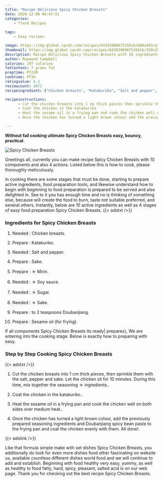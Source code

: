 ```yaml
---
title: "Recipe Delicious Spicy Chicken Breasts"
date: 2020-12-08 06:47:51
categories:
    - Trend Recipes
    
tags:
    - Easy recipes

image: https://img-global.cpcdn.com/recipes/6439298967535616/680x482cq70/spicy-chicken-breasts-recipe-main-photo.jpg
thumbnail: https://img-global.cpcdn.com/recipes/6439298967535616/350x250cq70/spicy-chicken-breasts-recipe-main-photo.jpg
description: Recipe Delicious Spicy Chicken Breasts with 10 ingredients and 4 stages of easy cooking.
author: Raymond Campbell
calories: 197 calories
fatContent: 7 grams fat
preptime: PT21M
cooktime: PT1H
ratingvalue: 4.1
reviewcount: 1671
recipeingredient: ["Chicken breasts", "Katakuriko", "Salt and pepper", "Sake", " Mirin", " Soy sauce", " Sugar", " Sake", "to 2 teaspoons Doubanjiang", "Sesame oil for frying"]

recipeinstructions: 
      - Cut the chicken breasts into 1 cm thick pieces then sprinkle them with the salt pepper and sake  Let the chicken sit for 10 minutes  During this time mix together the seasoning  ingredients 
      - Coat the chicken in the katakuriko 
      - Heat the sesame oil in a frying pan and cook the chicken well on both sides over medium heat 
      - Once the chicken has turned a light brown colour add the previously prepared seasoning ingredients and Doubanjiang spicy bean paste to the frying pan and coat the chicken evenly with them All done

---
```




**Without fail cooking ultimate Spicy Chicken Breasts easy, bouncy, practical**. 


![Spicy Chicken Breasts](https://img-global.cpcdn.com/recipes/6439298967535616/680x482cq70/spicy-chicken-breasts-recipe-main-photo.jpg "Spicy Chicken Breasts")




Greetings all, currently you can make recipe Spicy Chicken Breasts with 10 components and also 4 actions. Listed below this is how to cook, please thoroughly meticulously.

In cooking there are some stages that must be done, starting to prepare active ingredients, food preparation tools, and likewise understand how to begin with beginning to food preparation is prepared to be served and also delighted in. See to it you has enough time and no is thinking of something else, because will create the food to burn, taste not suitable preferred, and several others. Instantly, below are 10 active ingredients as well as 4 stages of easy food preparation Spicy Chicken Breasts.
{{< adstxt />}}

### Ingredients for Spicy Chicken Breasts


1. Needed  : Chicken breasts.

1. Prepare  : Katakuriko.

1. Needed  : Salt and pepper.

1. Prepare  : Sake.

1. Prepare  : ＊ Mirin.

1. Needed  : ＊ Soy sauce.

1. Needed  : ＊ Sugar.

1. Needed  : ＊ Sake.

1. Prepare  : to 2 teaspoons Doubanjiang.

1. Prepare  : Sesame oil (for frying).



If all components Spicy Chicken Breasts its ready| prepares}, We are entering into the cooking stage. Below is exactly how to preparing with easy.

### Step by Step Cooking Spicy Chicken Breasts

{{< adstxt />}}


1. Cut the chicken breasts into 1 cm thick pieces, then sprinkle them with the salt, pepper and sake.  Let the chicken sit for 10 minutes.  During this time, mix together the seasoning ＊ ingredients..



1. Coat the chicken in the katakuriko..



1. Heat the sesame oil in a frying pan and cook the chicken well on both sides over medium heat..



1. Once the chicken has turned a light brown colour, add the previously prepared seasoning ingredients and Doubanjiang spicy bean paste to the frying pan and coat the chicken evenly with them. All done!.





{{< adslink />}}

Like that formula simple make with set dishes Spicy Chicken Breasts, you additionally do look for even more dishes food other fascinating on website us, available countless different dishes world food and we will continue to add and establish. Beginning with food healthy very easy, yummy, as well as healthy to food fatty, hard, spicy, pleasant, salted acid is on our web page. Thank you for checking out the best recipe Spicy Chicken Breasts.

